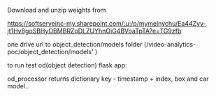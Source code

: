 Download and unzip weights 
from 

https://softserveinc-my.sharepoint.com/:u:/p/mymelnychu/Ea44Zyv-jt1Hv8goSBHyOBMBRZoDLZUYhnOiG4BVoaTpTA?e=TG9zfb

one drive url to object_detection/models folder (/video-analytics-poc/object_detection/models' )

to run test od(object detection) flask app:

od_processor returns dictionary key - timestamp + index, box and car model..